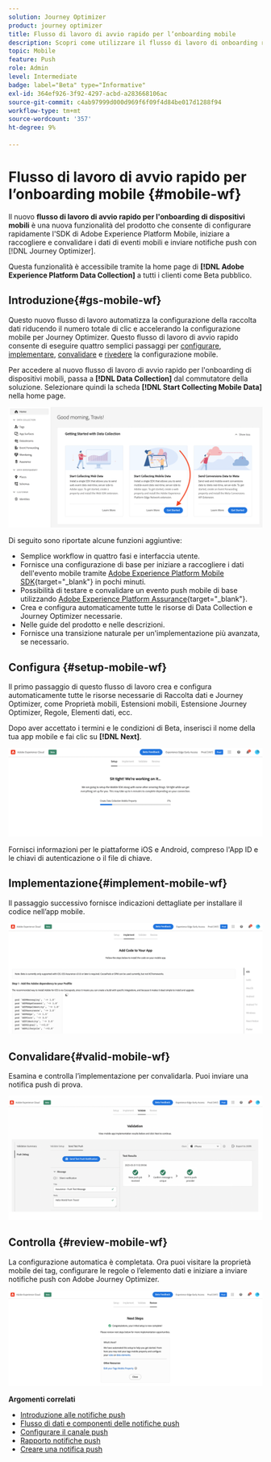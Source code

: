 ```yaml
---
solution: Journey Optimizer
product: journey optimizer
title: Flusso di lavoro di avvio rapido per l’onboarding mobile
description: Scopri come utilizzare il flusso di lavoro di onboarding rapido per dispositivi mobili
topic: Mobile
feature: Push
role: Admin
level: Intermediate
badge: label="Beta" type="Informative"
exl-id: 364ef926-3f92-4297-acbd-a283668106ac
source-git-commit: c4ab97999d000d969f6f09f4d84be017d1288f94
workflow-type: tm+mt
source-wordcount: '357'
ht-degree: 9%

---
```


# Flusso di lavoro di avvio rapido per l’onboarding mobile {#mobile-wf}

Il nuovo **flusso di lavoro di avvio rapido per l&#39;onboarding di dispositivi mobili** è una nuova funzionalità del prodotto che consente di configurare rapidamente l&#39;SDK di Adobe Experience Platform Mobile, iniziare a raccogliere e convalidare i dati di eventi mobili e inviare notifiche push con [!DNL Journey Optimizer].

Questa funzionalità è accessibile tramite la home page di **[!DNL Adobe Experience Platform Data Collection]** a tutti i clienti come Beta pubblico.

## Introduzione{#gs-mobile-wf}

Questo nuovo flusso di lavoro automatizza la configurazione della raccolta dati riducendo il numero totale di clic e accelerando la configurazione mobile per Journey Optimizer. Questo flusso di lavoro di avvio rapido consente di eseguire quattro semplici passaggi per [configurare](##setup-mobile-wf), [implementare](#implement-mobile-wf), [convalidare](#valid-mobile-wf) e [rivedere](#review-mobile-wf) la configurazione mobile.

Per accedere al nuovo flusso di lavoro di avvio rapido per l&#39;onboarding di dispositivi mobili, passa a **[!DNL Data Collection]** dal commutatore della soluzione. Selezionare quindi la scheda **[!DNL Start Collecting Mobile Data]** nella home page.

![](assets/mobile-wf-home.png)

Di seguito sono riportate alcune funzioni aggiuntive:

* Semplice workflow in quattro fasi e interfaccia utente.
* Fornisce una configurazione di base per iniziare a raccogliere i dati dell&#39;evento mobile tramite [Adobe Experience Platform Mobile SDK](https://developer.adobe.com/client-sdks/documentation/){target="_blank"} in pochi minuti.
* Possibilità di testare e convalidare un evento push mobile di base utilizzando [Adobe Experience Platform Assurance](https://experienceleague.adobe.com/docs/experience-platform/assurance/home.html){target="_blank"}.
* Crea e configura automaticamente tutte le risorse di Data Collection e Journey Optimizer necessarie.
* Nelle guide del prodotto e nelle descrizioni.
* Fornisce una transizione naturale per un&#39;implementazione più avanzata, se necessario.

## Configura {#setup-mobile-wf}

Il primo passaggio di questo flusso di lavoro crea e configura automaticamente tutte le risorse necessarie di Raccolta dati e Journey Optimizer, come Proprietà mobili, Estensioni mobili, Estensione Journey Optimizer, Regole, Elementi dati, ecc.

Dopo aver accettato i termini e le condizioni di Beta, inserisci il nome della tua app mobile e fai clic su **[!DNL Next]**.

![](assets/mobile-wf-setup.png)

Fornisci informazioni per le piattaforme iOS e Android, compreso l&#39;App ID e le chiavi di autenticazione o il file di chiave.

## Implementazione{#implement-mobile-wf}

Il passaggio successivo fornisce indicazioni dettagliate per installare il codice nell’app mobile.

![](assets/mobile-wf-add-code.png)


## Convalidare{#valid-mobile-wf}

Esamina e controlla l’implementazione per convalidarla. Puoi inviare una notifica push di prova.

![](assets/mobile-wf-valid.png)


## Controlla {#review-mobile-wf}

La configurazione automatica è completata. Ora puoi visitare la proprietà mobile dei tag, configurare le regole o l’elemento dati e iniziare a inviare notifiche push con Adobe Journey Optimizer.

![](assets/mobile-wf-done.png)


**Argomenti correlati**

* [Introduzione alle notifiche push](get-started-push.md)
* [Flusso di dati e componenti delle notifiche push](push-gs.md)
* [Configurare il canale push](push-configuration.md)
* [Rapporto notifiche push](../reports/journey-global-report.md#push-global)
* [Creare una notifica push](create-push.md)
